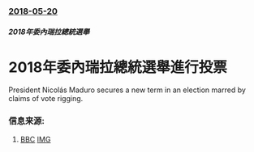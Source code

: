 ### [2018-05-20](/news/2018/05/20/index.md)

##### 2018年委內瑞拉總統選舉
# 2018年委內瑞拉總統選舉進行投票 

President Nicolás Maduro secures a new term in an election marred by claims of vote rigging.


### 信息来源:

1. [BBC](http://www.bbc.co.uk/news/world-latin-america-44187838) [IMG](https://ichef.bbci.co.uk/images/ic/1024x576/p067sp8d.jpg)
